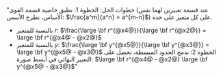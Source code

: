 "خطوات الحل:
الخطوة 1: نطبق خاصية قسمة القوى (عند قسمة تعبيرين لهما نفس الأساس، نطرح الأسس: $\frac{a^m}{a^n} = a^{m-n}$) على كل متغير على حدة.
   - بالنسبة للمتغير $r$: $\frac{\large \bf r^{@x4@}}{\large \bf r^{@x2@}} = \large \bf r^{@x4@ - @x2@}$
   - بالنسبة للمتغير $y$: $\frac{\large \bf y^{@x5@}}{\large \bf y^{@x3@}} = \large \bf y^{@x5@ - @x3@}$
الخطوة 2: بدمج الحدود المبسطة، نحصل على التعبير النهائي في أبسط صورة:
$\large \bf r^{@x4@ - @x2@} \large \bf y^{@x5@ - @x3@}$"
